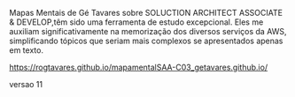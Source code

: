 Mapas Mentais de Gé Tavares sobre SOLUCTION ARCHITECT ASSOCIATE & DEVELOP,têm sido uma ferramenta de estudo excepcional. Eles me auxiliam significativamente na memorização dos diversos serviços da AWS, simplificando tópicos que seriam mais complexos se apresentados apenas em texto.

https://rogtavares.github.io/mapamentalSAA-C03_getavares.github.io/

versao 11 
